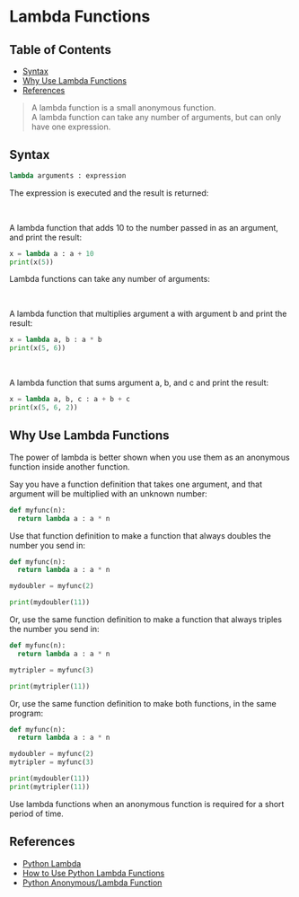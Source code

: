 # Lambda Functions

## Table of Contents

<!-- START doctoc generated TOC please keep comment here to allow auto update -->
<!-- DON'T EDIT THIS SECTION, INSTEAD RE-RUN doctoc TO UPDATE -->

- [Syntax](#syntax)
- [Why Use Lambda Functions](#why-use-lambda-functions)
- [References](#references)

<!-- END doctoc generated TOC please keep comment here to allow auto update -->

> A lambda function is a small anonymous function.
> <br />
> A lambda function can take any number of arguments, but can only have one expression.

## Syntax

```python
lambda arguments : expression
```

The expression is executed and the result is returned:

<br />

A lambda function that adds 10 to the number passed in as an argument, and print the result:

```python
x = lambda a : a + 10
print(x(5))
```

Lambda functions can take any number of arguments:

<br />

A lambda function that multiplies argument a with argument b and print the result:

```python
x = lambda a, b : a * b
print(x(5, 6))
```

<br />

A lambda function that sums argument a, b, and c and print the result:

```python
x = lambda a, b, c : a + b + c
print(x(5, 6, 2))
```

## Why Use Lambda Functions

The power of lambda is better shown when you use them as an anonymous function inside another function.

Say you have a function definition that takes one argument,
and that argument will be multiplied with an unknown number:

```python
def myfunc(n):
  return lambda a : a * n
```

Use that function definition to make a function that always doubles the number you send in:

```python
def myfunc(n):
  return lambda a : a * n

mydoubler = myfunc(2)

print(mydoubler(11))
```

Or, use the same function definition to make a function that always triples the number you send in:

```python
def myfunc(n):
  return lambda a : a * n

mytripler = myfunc(3)

print(mytripler(11))
```

Or, use the same function definition to make both functions, in the same program:

```python
def myfunc(n):
  return lambda a : a * n

mydoubler = myfunc(2)
mytripler = myfunc(3)

print(mydoubler(11))
print(mytripler(11))
```

Use lambda functions when an anonymous function is required for a short period of time.

## References

- [Python Lambda](https://www.w3schools.com/python/python_lambda.asp)
- [How to Use Python Lambda Functions](https://realpython.com/python-lambda)
- [Python Anonymous/Lambda Function](https://www.programiz.com/python-programming/anonymous-function)
